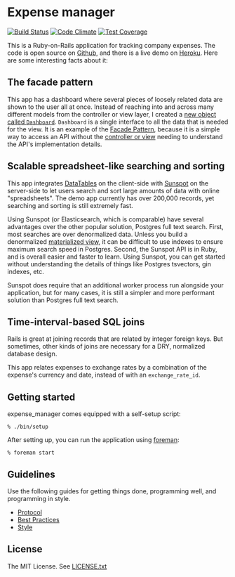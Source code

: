 Expense manager
===============

[![Build Status](https://travis-ci.org/bluerogue251/expense_manager.svg?branch=master)](https://travis-ci.org/bluerogue251/expense_manager)
[![Code Climate](https://codeclimate.com/github/bluerogue251/expense_manager/badges/gpa.svg)](https://codeclimate.com/github/bluerogue251/expense_manager)
[![Test Coverage](https://codeclimate.com/github/bluerogue251/expense_manager/badges/coverage.svg)](https://codeclimate.com/github/bluerogue251/expense_manager)

This is a Ruby-on-Rails application for tracking company expenses. The code is open source on [Github](https://github.com/bluerogue251/expense_manager), and there is a live demo on [Heroku](http://shielded-falls-2406.herokuapp.com/). Here are some interesting facts about it:

## The facade pattern
This app has a dashboard where several pieces of loosely related data are shown to the user all at once. Instead of reaching into and across many different models from the controller or view layer, I created a [new object called `Dashboard`](https://github.com/bluerogue251/expense_manager/blob/master/app/models/dashboard.rb). `Dashboard` is a single interface to all the data that is needed for the view. It is an example of the [Facade Pattern](http://en.wikipedia.org/wiki/Facade_pattern), because it is a simple way to access an API without the [controller or view](https://github.com/bluerogue251/expense_manager/blob/master/app/controllers/dashboard_controller.rb) needing to understand the API's implementation details.

## Scalable spreadsheet-like searching and sorting
This app integrates [DataTables](http://www.datatables.net) on the client-side with [Sunspot](https://github.com/sunspot/sunspot) on the server-side to let users search and sort large amounts of data with online "spreadsheets". The demo app currently has over 200,000 records, yet searching and sorting is still extremely fast.

Using Sunspot (or Elasticsearch, which is comparable) have several advantages over the other popular solution, Postgres full text search. First, most searches are over denormalized data. Unless you build a denormalized [materialized view](http://bluerogue251.wordpress.com/2014/03/23/354/), it can be difficult to use indexes to ensure maximum search speed in Postgres. Second, the Sunspot API is in Ruby, and is overall easier and faster to learn. Using Sunspot, you can get started without understanding the details of things like Postgres tsvectors, gin indexes, etc.

Sunspot does require that an additional worker process run alongside your application, but for many cases, it is still a simpler and more performant solution than Postgres full text search.


## Time-interval-based SQL joins
Rails is great at joining records that are related by integer foreign keys. But sometimes, other kinds of joins are necessary for a DRY, normalized database design.

This app relates expenses to exchange rates by a combination of the expense's currency and date, instead of with an `exchange_rate_id`.

Getting started
---------------
expense_manager comes equipped with a self-setup script:

    % ./bin/setup

After setting up, you can run the application using [foreman]:

    % foreman start

[foreman]: http://ddollar.github.io/foreman/

Guidelines
----------

Use the following guides for getting things done, programming well, and
programming in style.

* [Protocol](http://github.com/thoughtbot/guides/blob/master/protocol)
* [Best Practices](http://github.com/thoughtbot/guides/blob/master/best-practices)
* [Style](http://github.com/thoughtbot/guides/blob/master/style)

License
-------

The MIT License. See [LICENSE.txt](https://github.com/bluerogue251/expense_manager/blob/master/LICENSE.txt)
